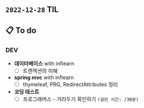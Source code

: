 ## `2022-12-28` TIL

## 📋 To do

### DEV

+ **데이터베이스** with inflearn
  + [ ] 트랜잭션의 이해

+ **spring mvc** with inflearn
  + [ ] thymeleaf, PRG, RedirectAttributes 정리

+ **코딩 테스트**
  + [ ] 프로그래머스 - 거리두기 확인하기️ `(걸린 시간: /30분)`